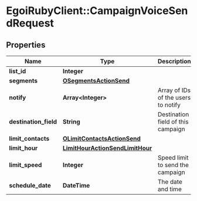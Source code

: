# EgoiRubyClient::CampaignVoiceSendRequest

## Properties
Name | Type | Description | Notes
------------ | ------------- | ------------- | -------------
**list_id** | **Integer** |  | [optional] 
**segments** | [**OSegmentsActionSend**](OSegmentsActionSend.md) |  | [optional] 
**notify** | **Array&lt;Integer&gt;** | Array of IDs of the users to notify | [optional] 
**destination_field** | **String** | Destination field of this campaign | [optional] 
**limit_contacts** | [**OLimitContactsActionSend**](OLimitContactsActionSend.md) |  | [optional] 
**limit_hour** | [**LimitHourActionSendLimitHour**](LimitHourActionSendLimitHour.md) |  | [optional] 
**limit_speed** | **Integer** | Speed limit to send the campaign | [optional] 
**schedule_date** | **DateTime** | The date and time | [optional] 


